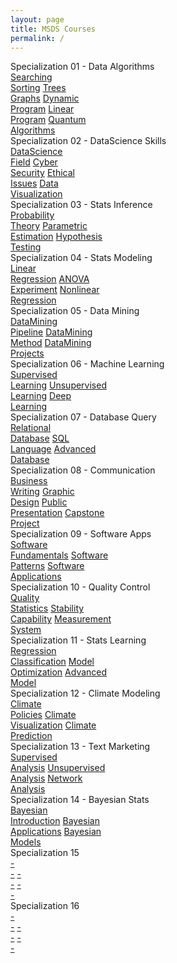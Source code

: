 ```yaml
---
layout: page
title: MSDS Courses
permalink: /
---
```


<div class="block" style="grid-template-columns: 1fr 1fr;">
  <div class="btn text">
    <div class="btn name">Specialization 01 - Data Algorithms</div>
    <div class="row" style="grid-template-columns: 1fr 1fr 1fr 1fr 1fr;">
      <a href="/01-MSDS/MSDS01/" class="btn box1">Searching<br>Sorting</a>
      <a href="/01-MSDS/MSDS02/" class="btn box1">Trees<br>Graphs</a>
      <a href="/01-MSDS/MSDS03/" class="btn box1">Dynamic<br>Program</a>
      <a href="/01-MSDS/MSDS04/" class="btn box1">Linear<br>Program</a>
      <a href="/01-MSDS/MSDS05/" class="btn box1">Quantum<br>Algorithms</a>
    </div>
  </div>
  <div class="btn text">
    <div class="btn name">Specialization 02 - DataScience Skills</div>
    <div class="row" style="grid-template-columns: 1fr 1fr 1fr 1fr;">
      <a href="/01-MSDS/MSDS06/" class="btn box2">DataScience<br>Field</a>
      <a href="/01-MSDS/MSDS07/" class="btn box2">Cyber<br>Security</a>
      <a href="/01-MSDS/MSDS08/" class="btn box2">Ethical<br>Issues</a>
      <a href="/01-MSDS/MSDS09/" class="btn box2">Data<br>Visualization</a>
    </div>
  </div>
</div>

<div class="block" style="grid-template-columns: 1fr 1fr;">
  <div class="btn text">
    <div class="btn name">Specialization 03 - Stats Inference</div>
    <div class="row" style="grid-template-columns: 1fr 1fr 1fr;">
      <a href="/01-MSDS/MSDS10/" class="btn box2">Probability<br>Theory</a>
      <a href="/01-MSDS/MSDS11/" class="btn box2">Parametric<br>Estimation</a>
      <a href="/01-MSDS/MSDS12/" class="btn box2">Hypothesis<br>Testing</a>
    </div>
  </div>
  <div class="btn text">
    <div class="btn name">Specialization 04 - Stats Modeling</div>
    <div class="row" style="grid-template-columns: 1fr 1fr 1fr;">
      <a href="/01-MSDS/MSDS13/" class="btn box1">Linear<br>Regression</a>
      <a href="/01-MSDS/MSDS14/" class="btn box1">ANOVA<br>Experiment</a>
      <a href="/01-MSDS/MSDS15/" class="btn box1">Nonlinear<br>Regression</a>
    </div>
  </div>
</div>

<div class="block" style="grid-template-columns: 1fr 1fr;">
  <div class="btn text">
    <div class="btn name">Specialization 05 - Data Mining</div>
    <div class="row" style="grid-template-columns: 1fr 1fr 1fr;">
      <a href="/01-MSDS/MSDS16/" class="btn box1">DataMining<br>Pipeline</a>
      <a href="/01-MSDS/MSDS17/" class="btn box1">DataMining<br>Method</a>
      <a href="/01-MSDS/MSDS18/" class="btn box1">DataMining<br>Projects</a>
    </div>
  </div>
  <div class="btn text">
    <div class="btn name">Specialization 06 - Machine Learning</div>
    <div class="row" style="grid-template-columns: 1fr 1fr 1fr;">
      <a href="/01-MSDS/MSDS19/" class="btn box2">Supervised<br>Learning</a>
      <a href="/01-MSDS/MSDS20/" class="btn box2">Unsupervised<br>Learning</a>
      <a href="/01-MSDS/MSDS21/" class="btn box2">Deep<br>Learning</a>
    </div>
  </div>
</div>

<div class="block" style="grid-template-columns: 1fr 1fr;">
  <div class="btn text">
    <div class="btn name">Specialization 07 - Database Query</div>
    <div class="row" style="grid-template-columns: 1fr 1fr 1fr;">
      <a href="/01-MSDS/MSDS22/" class="btn box2">Relational<br>Database</a>
      <a href="/01-MSDS/MSDS23/" class="btn box2">SQL<br>Language</a>
      <a href="/01-MSDS/MSDS24/" class="btn box2">Advanced<br>Database</a>
    </div>
  </div>
  <div class="btn text">
    <div class="btn name">Specialization 08 - Communication</div>
    <div class="row" style="grid-template-columns: 1fr 1fr 1fr 1fr;">
      <a href="/01-MSDS/MSDS25/" class="btn box1">Business<br>Writing</a>
      <a href="/01-MSDS/MSDS26/" class="btn box1">Graphic<br>Design</a>
      <a href="/01-MSDS/MSDS27/" class="btn box1">Public<br>Presentation</a>
      <a href="/01-MSDS/MSDS28/" class="btn box1">Capstone<br>Project</a>
    </div>
  </div>
</div>

<div class="block" style="grid-template-columns: 1fr 1fr;">
  <div class="btn text">
    <div class="btn name">Specialization 09 - Software Apps</div>
    <div class="row" style="grid-template-columns: 1fr 1fr 1fr;">
      <a href="/01-MSDS/MSDS29/" class="btn box1">Software<br>Fundamentals</a>
      <a href="/01-MSDS/MSDS30/" class="btn box1">Software<br>Patterns</a>
      <a href="/01-MSDS/MSDS31/" class="btn box1">Software<br>Applications</a>
    </div>
  </div>
  <div class="btn text">
    <div class="btn name">Specialization 10 - Quality Control</div>
    <div class="row" style="grid-template-columns: 1fr 1fr 1fr;">
      <a href="/01-MSDS/MSDS32/" class="btn box2">Quality<br>Statistics</a>
      <a href="/01-MSDS/MSDS33/" class="btn box2">Stability<br>Capability</a>
      <a href="/01-MSDS/MSDS34/" class="btn box2">Measurement<br>System</a>
    </div>
  </div>
</div>

<div class="block" style="grid-template-columns: 1fr 1fr;">
  <div class="btn text">
    <div class="btn name">Specialization 11 - Stats Learning</div>
    <div class="row" style="grid-template-columns: 1fr 1fr 1fr;">
      <a href="/01-MSDS/MSDS35/" class="btn box2">Regression<br>Classification</a>
      <a href="/01-MSDS/MSDS36/" class="btn box2">Model<br>Optimization</a>
      <a href="/01-MSDS/MSDS37/" class="btn box2">Advanced<br>Model</a>
    </div>
  </div>
  <div class="btn text">
    <div class="btn name">Specialization 12 - Climate Modeling</div>
    <div class="row" style="grid-template-columns: 1fr 1fr 1fr;">
      <a href="/01-MSDS/MSDS38/" class="btn box1">Climate<br>Policies</a>
      <a href="/01-MSDS/MSDS39/" class="btn box1">Climate<br>Visualization</a>
      <a href="/01-MSDS/MSDS40/" class="btn box1">Climate<br>Prediction</a>
    </div>
  </div>
</div>

<div class="block" style="grid-template-columns: 1fr 1fr;">
  <div class="btn text">
    <div class="btn name">Specialization 13 - Text Marketing</div>
    <div class="row" style="grid-template-columns: 1fr 1fr 1fr;">
      <a href="/01-MSDS/MSDS41/" class="btn box1">Supervised<br>Analysis</a>
      <a href="/01-MSDS/MSDS42/" class="btn box1">Unsupervised<br>Analysis</a>
      <a href="/01-MSDS/MSDS43/" class="btn box1">Network<br>Analysis</a>
    </div>
  </div>
  <div class="btn text">
    <div class="btn name">Specialization 14 - Bayesian Stats</div>
    <div class="row" style="grid-template-columns: 1fr 1fr 1fr;">
      <a href="/01-MSDS/MSDS44/" class="btn box2">Bayesian<br>Introduction</a>
      <a href=""                 class="btn box2">Bayesian<br>Applications</a>
      <a href=""                 class="btn box2">Bayesian<br>Models</a>
    </div>
  </div>
</div>

<div class="block" style="grid-template-columns: 1fr 1fr;">
  <div class="btn text">
    <div class="btn name">Specialization 15</div>
    <div class="row" style="grid-template-columns: 1fr 1fr 1fr;">
      <a href=""                 class="btn box2">-<br>-</a>
      <a href=""                 class="btn box2">-<br>-</a>
      <a href=""                 class="btn box2">-<br>-</a>
    </div>
  </div>
  <div class="btn text">
    <div class="btn name">Specialization 16</div>
    <div class="row" style="grid-template-columns: 1fr 1fr 1fr;">
      <a href=""                 class="btn box1">-<br>-</a>
      <a href=""                 class="btn box1">-<br>-</a>
      <a href=""                 class="btn box1">-<br>-</a>
    </div>
  </div>
</div>
